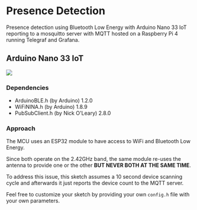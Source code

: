 # Presence Detection 
Presence detection using Bluetooth Low Energy with Arduino Nano 33 IoT reporting to a mosquitto server with MQTT hosted on a Raspberry Pi 4 running Telegraf and Grafana.



## Arduino Nano 33 IoT

<img src="https://store-cdn.arduino.cc/uni/catalog/product/cache/1/image/500x375/f8876a31b63532bbba4e781c30024a0a/a/b/abx00027_iso_1.jpg">

### Dependencies
* ArduinoBLE.h (by Arduino) 1.2.0
* WiFiNINA.h (by Arduino) 1.8.9
* PubSubClient.h (by Nick O'Leary) 2.8.0

### Approach

The MCU uses an ESP32 module to have access to WiFi and Bluetooth Low Energy.

Since both operate on the 2.42GHz band, the same module re-uses the antenna to provide one or the other **BUT NEVER BOTH AT THE SAME TIME**.

To address this issue, this sketch assumes a 10 second device scanning cycle and afterwards it just reports the device count to the MQTT server.


Feel free to customize your sketch by providing your own `config.h` file with your own parameters.
